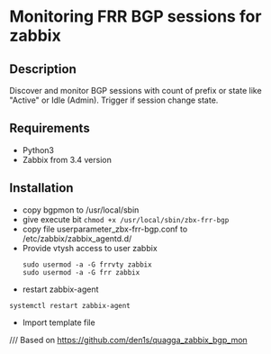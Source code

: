 # Monitoring FRR BGP sessions for zabbix

## Description
Discover and monitor BGP sessions with count of prefix or state like "Active" or Idle (Admin).
Trigger if session change state.

## Requirements
- Python3
- Zabbix from 3.4 version

## Installation
- copy bgpmon to /usr/local/sbin
- give execute bit `chmod +x /usr/local/sbin/zbx-frr-bgp`
- copy file userparameter_zbx-frr-bgp.conf to /etc/zabbix/zabbix_agentd.d/
- Provide vtysh access to user zabbix
  ```
  sudo usermod -a -G frrvty zabbix
  sudo usermod -a -G frr zabbix
  ```
- restart zabbix-agent
```
systemctl restart zabbix-agent
```
- Import template file

///
Based on https://github.com/den1s/quagga_zabbix_bgp_mon
